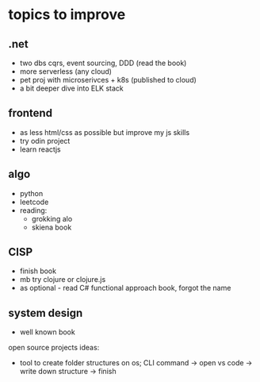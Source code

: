 # topics to improve
## .net
* two dbs cqrs, event sourcing, DDD (read the book)
* more serverless (any cloud)
* pet proj with microserivces + k8s (published to cloud)
* a bit deeper dive into ELK stack

## frontend
* as less html/css as possible but improve my js skills
* try odin project
* learn reactjs

## algo
* python
* leetcode
* reading:
    - grokking alo
    - skiena book

## CISP
* finish book
* mb try clojure or clojure.js
* as optional - read C# functional approach book, forgot the name

## system design
* well known book


open source projects ideas:  
- tool to create folder structures on os; CLI command -> open vs code -> write down structure -> finish
